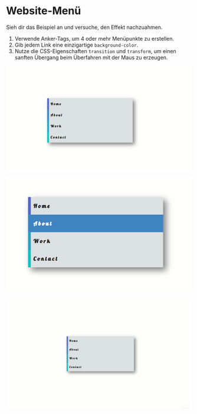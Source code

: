 # Website-Menü

Sieh dir das Beispiel an und versuche, den Effekt nachzuahmen.
1. Verwende Anker-Tags, um 4 oder mehr Menüpunkte zu erstellen.
3. Gib jedem Link eine einzigartige `background-color`.
4. Nutze die CSS-Eigenschaften `transition` und `transform`, um einen sanften Übergang beim Überfahren mit der Maus zu erzeugen.

![Beispiel](mockups/site-menu-example.png)

![Beispiel hover](mockups/site-menu-hover-2-example.png)

![Beispiel](mockups/site-menu-example.gif)
